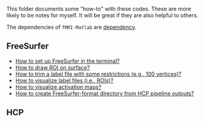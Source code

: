 This folder documents some "how-to" with these codes. These are more likely to be notes for myself. It will be great if they are also helpful to others.

The dependencies of `fMRI-Matlab` are [dependency](dependency.md).

## FreeSurfer
- [How to set up FreeSurfer in the terminal?](fs_setup.md)
- [How to draw ROI on surface?](draw_surface_roi.md)
- [How to trim a label file with some restrictions (e.g., 100 vertices)?](trim_label.md)
- [How to visualize label files (i.e., ROIs)?](visual_label.md)
- [How to visualize activation maps?](visual_activation.md)
- [How to create FreeSurfer-format directory from HCP pipeline outputs?](fs_from_hcp.md)

## HCP

